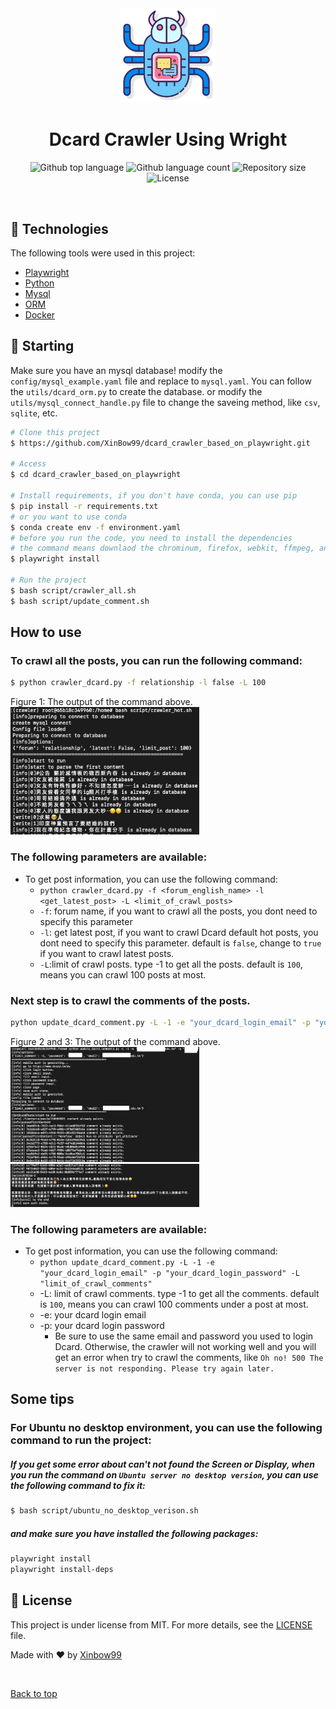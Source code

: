 <div align="center" id="top"> 
  <img width="30%" src="/images/spider-robot.png" alt="crawler" />
</div>

<h1 align="center">Dcard Crawler Using Wright</h1>

<p align="center">
  <img alt="Github top language" src="https://img.shields.io/github/languages/top/Xinbow99/dcard_crawler_based_on_playwright">

  <img alt="Github language count" src="https://img.shields.io/github/languages/count/Xinbow99/dcard_crawler_based_on_playwright">

  <img alt="Repository size" src="https://img.shields.io/github/repo-size/Xinbow99/dcard_crawler_based_on_playwright">

  <img alt="License" src="https://img.shields.io/github/license/Xinbow99/dcard_crawler_based_on_playwright">
</p>

<br>

## :rocket: Technologies ##

The following tools were used in this project:

- [Playwright](https://playwright.dev/python/docs/intro#installation)
- [Python](https://www.python.org)
- [Mysql](https://hub.docker.com/_/mysql)
- [ORM](https://docs.sqlalchemy.org/en/14/orm/)
- [Docker](https://www.docker.com)
## :checkered_flag: Starting ##
Make sure you have an mysql database! modify the `config/mysql_example.yaml` file and replace to `mysql.yaml`.
You can follow the `utils/dcard_orm.py` to create the database. or modify the `utils/mysql_connect_handle.py` file to change the saveing method, like `csv`, `sqlite`, etc.


```bash
# Clone this project
$ https://github.com/XinBow99/dcard_crawler_based_on_playwright.git

# Access
$ cd dcard_crawler_based_on_playwright

# Install requirements, if you don't have conda, you can use pip
$ pip install -r requirements.txt
# or you want to use conda
$ conda create env -f environment.yaml
# before you run the code, you need to install the dependencies
# the command means downlaod the chrominum, firefox, webkit, ffmpeg, and some playwright requirements, you can read the document of playwright to get more information.
$ playwright install

# Run the project
$ bash script/crawler_all.sh 
$ bash script/update_comment.sh
```
## How to use ##
### To crawl all the posts, you can run the following command:

```bash
$ python crawler_dcard.py -f relationship -l false -L 100
```
Figure 1: The output of the command above.
<br>
<img width="60%" src="/images/figure1.png" alt="f1" />

### The following parameters are available:
* To get post information, you can use the following command:
  * `python crawler_dcard.py -f <forum_english_name> -l <get_latest_post> -L <limit_of_crawl_posts>`
  * `-f`: forum name, if you want to crawl all the posts, you dont need to specify this parameter
  * `-l`: get latest post, if you want to crawl Dcard default hot posts, you dont need to specify this parameter. default is `false`, change to `true` if you want to crawl latest posts.
  * `-L`:limit of crawl posts. type -1 to get all the posts. default is `100`, means you can crawl 100 posts at most.

### Next step is to crawl the comments of the posts.

```bash
python update_dcard_comment.py -L -1 -e "your_dcard_login_email" -p "your_dcard_login_password" -L "limit_of_crawl_comments"
```
Figure 2 and 3: The output of the command above.
<br>
<img width="60%" src="/images/figure2.png" alt="f2" />
<img width="60%" src="/images/figure3.png" alt="f3" />
### The following parameters are available:
* To get post information, you can use the following command:
  * `python update_dcard_comment.py -L -1 -e "your_dcard_login_email" -p "your_dcard_login_password" -L "limit_of_crawl_comments"`
  * -L: limit of crawl comments. type -1 to get all the comments. default is `100`, means you can crawl 100 comments under a post at most. 
  * -e: your dcard login email
  * -p: your dcard login password
    * Be sure to use the same email and password you used to login Dcard. Otherwise, the crawler will not working well and you will get an error when try to crawl the comments, like `Oh no! 500 The server is not responding. Please try again later.`
## Some tips ##
### For Ubuntu no desktop environment, you can use the following command to run the project:
##### If you get some error about can't not found the Screen or Display, when you run the command on `Ubuntu server no desktop version`, you can use the following command to fix it:
```bash
$ bash script/ubuntu_no_desktop_verison.sh
```
##### and make sure you have installed the following packages:
```bash
playwright install
playwright install-deps
```


## :memo: License ##

This project is under license from MIT. For more details, see the [LICENSE](LICENSE) file.


Made with :heart: by <a href="https://github.com/Xinbow99" target="_blank">Xinbow99</a>

&#xa0;

<a href="#top">Back to top</a>
